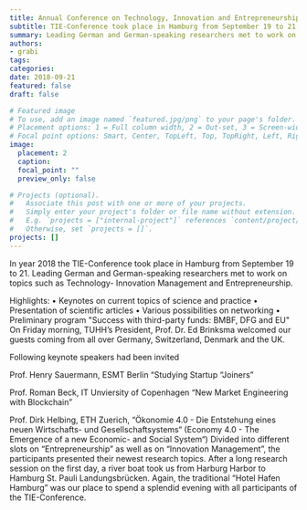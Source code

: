 ```yaml
---
title: Annual Conference on Technology, Innovation and Entrepreneurship (TIE) 2018 and VHB-Conference
subtitle: TIE-Conference took place in Hamburg from September 19 to 21, 2018
summary: Leading German and German-speaking researchers met to work on topics such as Technology- Innovation Management and Entrepreneurship.
authors:
- grabi
tags:
categories:
date: 2018-09-21
featured: false
draft: false

# Featured image
# To use, add an image named `featured.jpg/png` to your page's folder.
# Placement options: 1 = Full column width, 2 = Out-set, 3 = Screen-width
# Focal point options: Smart, Center, TopLeft, Top, TopRight, Left, Right, BottomLeft, Bottom, BottomRight
image:
  placement: 2
  caption:
  focal_point: ""
  preview_only: false

# Projects (optional).
#   Associate this post with one or more of your projects.
#   Simply enter your project's folder or file name without extension.
#   E.g. `projects = ["internal-project"]` references `content/project/deep-learning/index.md`.
#   Otherwise, set `projects = []`.
projects: []
---
```


In year 2018 the TIE-Conference took place in Hamburg from September 19 to 21. Leading German and German-speaking researchers met to work on topics such as Technology- Innovation Management and Entrepreneurship.

Highlights:
• Keynotes on current topics of science and practice
• Presentation of scientific articles
• Various possibilities on networking
• Preliminary program "Success with third-party funds: BMBF, DFG and EU"
On Friday morning, TUHH’s President, Prof. Dr. Ed Brinksma welcomed our guests coming from all over Germany, Switzerland, Denmark and the UK. 

Following keynote speakers had been invited

Prof. Henry Sauermann,  ESMT Berlin
“Studying Startup “Joiners” 

Prof. Roman Beck, IT Unviersity of Copenhagen
“New Market Engineering with Blockchain”

Prof. Dirk Helbing, ETH Zuerich, 
“Ökonomie 4.0 - Die Entstehung eines neuen Wirtschafts- und Gesellschaftsystems“ (Economy 4.0 - The Emergence of a new Economic- and Social System“)
Divided into different slots on “Entrepreneurship” as well as on “Innovation Management”, the participants presented their newest research topics. 
After a long research session on the first day, a river boat took us from Harburg Harbor to Hamburg St. Pauli Landungsbrücken. Again, the traditional “Hotel Hafen Hamburg” was our place to spend a splendid evening with all participants of the TIE-Conference. 
